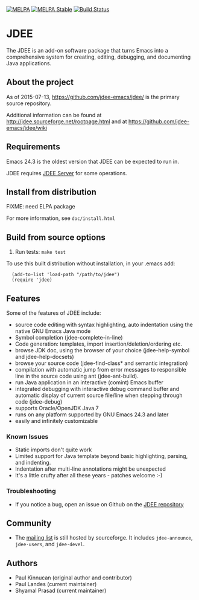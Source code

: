 [![MELPA](http://melpa.org/packages/jdee-badge.svg)](http://melpa.org/#/jdee)
[![MELPA Stable](http://stable.melpa.org/packages/jdee-badge.svg)](http://stable.melpa.org/#/jdee)
[![Build Status](https://travis-ci.org/jdee-emacs/jdee.png?branch=master)](https://travis-ci.org/jdee-emacs/jdee)

# JDEE

The JDEE is an add-on software package that turns Emacs into a
comprehensive system for creating, editing, debugging, and documenting
Java applications.

## About the project

As of 2015-07-13, https://github.com/jdee-emacs/jdee/ is the primary source repository.

Additional information can be found at http://jdee.sourceforge.net/rootpage.html and at https://github.com/jdee-emacs/jdee/wiki

## Requirements

Emacs 24.3 is the oldest version that JDEE can be expected to run in.

JDEE requires [JDEE Server](http://github.com/jdee-emacs/jdee-server) for some operations.

## Install from distribution

FIXME: need ELPA package

For more information, see ```doc/install.html```

## Build from source options

1. Run tests: ```make test```

To use this built distribution without installation, in your .emacs add:
```emacs-lisp
  (add-to-list 'load-path "/path/to/jdee")
  (require 'jdee)
```

## Features

Some of the features of JDEE include:

- source code editing with syntax highlighting, auto indentation using the
  native GNU Emacs Java mode
- Symbol completion (jdee-complete-in-line)
- Code generation: templates, import insertion/deletion/ordering
  etc.
- browse JDK doc, using the browser of your choice (jdee-help-symbol and
  jdee-help-docsets)
- browse your source code (jdee-find-class* and semantic integration)
- compilation with automatic jump from error messages to responsible line in the
  source code using ant (jdee-ant-build).
- run Java application in an interactive (comint) Emacs buffer
- integrated debugging with interactive debug command buffer and automatic
  display of current source file/line when stepping through code (jdee-debug)
- supports Oracle/OpenJDK Java 7
- runs on any platform supported by GNU Emacs 24.3 and later
- easily and infinitely customizable

### Known Issues

- Static imports don't quite work
- Limited support for Java template beyond basic highlighting, parsing, and
  indenting.
- Indentation after multi-line annotations might be unexpected
- It's a little crufty after all these years - patches welcome :-)

### Troubleshooting

- If you notice a bug, open an issue on Github on the
  [JDEE repository](https://github.com/jdee-emacs/jdee)

## Community

- The [mailing list](http://sourceforge.net/p/jdee/mailman/) is still hosted by
  sourceforge. It includes `jdee-announce`, `jdee-users`, and `jdee-devel`.

## Authors

- Paul Kinnucan (original author and contributor)
- Paul Landes (current maintainer)
- Shyamal Prasad (current maintainer)
